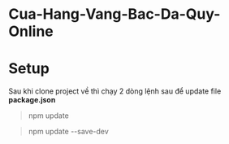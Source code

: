 # Cua-Hang-Vang-Bac-Da-Quy-Online

# Setup

Sau khi clone project về thì chạy 2 dòng lệnh sau để update file **package.json**

> npm update

> npm update --save-dev
